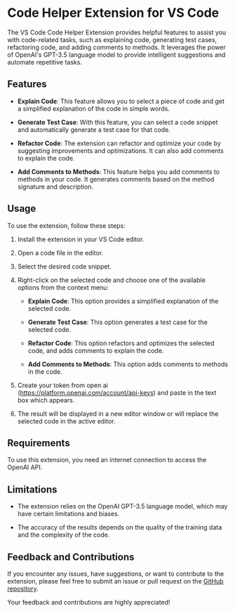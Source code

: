 # Code Helper Extension for VS Code

The VS Code Code Helper Extension provides helpful features to assist you with code-related tasks, such as explaining code, generating test cases, refactoring code, and adding comments to methods. It leverages the power of OpenAI's GPT-3.5 language model to provide intelligent suggestions and automate repetitive tasks.

## Features

- **Explain Code**: This feature allows you to select a piece of code and get a simplified explanation of the code in simple words.

- **Generate Test Case**: With this feature, you can select a code snippet and automatically generate a test case for that code.

- **Refactor Code**: The extension can refactor and optimize your code by suggesting improvements and optimizations. It can also add comments to explain the code.

- **Add Comments to Methods**: This feature helps you add comments to methods in your code. It generates comments based on the method signature and description.

## Usage

To use the extension, follow these steps:

1. Install the extension in your VS Code editor.

2. Open a code file in the editor.

3. Select the desired code snippet.

4. Right-click on the selected code and choose one of the available options from the context menu:

   - **Explain Code**: This option provides a simplified explanation of the selected code.

   - **Generate Test Case**: This option generates a test case for the selected code.

   - **Refactor Code**: This option refactors and optimizes the selected code, and adds comments to explain the code.

   - **Add Comments to Methods**: This option adds comments to methods in the code.
5. Create your token from open ai (https://platform.openai.com/account/api-keys) and paste in the text box which appears.

6. The result will be displayed in a new editor window or will replace the selected code in the active editor.

## Requirements

To use this extension, you need an internet connection to access the OpenAI API.

## Limitations

- The extension relies on the OpenAI GPT-3.5 language model, which may have certain limitations and biases.

- The accuracy of the results depends on the quality of the training data and the complexity of the code.

## Feedback and Contributions

If you encounter any issues, have suggestions, or want to contribute to the extension, please feel free to submit an issue or pull request on the [GitHub repository](https://github.com/Harikarthyk/Code-Helper-with-ChatGPT).

Your feedback and contributions are highly appreciated!

<!-- ## License

This extension is licensed under the [MIT License](https://opensource.org/licenses/MIT). -->
